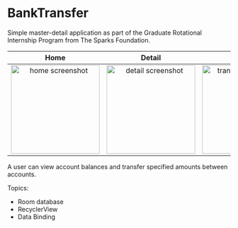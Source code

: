 # BankTransfer

Simple master-detail application as part of the Graduate Rotational Internship Program from The Sparks Foundation.

Home             |  Detail             |  Transfer             |  Finished
:-------------------------:|:-------------------------:|:-------------------------:|:-------------------------:
<img src="screenshot/1_home.jpg" alt="home screenshot" width=200/>  | <img src="screenshot/2_detail.jpg" alt="detail screenshot" width=200/>|<img src="screenshot/3_transfer.jpg" alt="transfer screenshot" width=200/> |<img src="screenshot/4_complete.jpg" alt="complete screenshot" width=200/>

A user can view account balances and transfer specified amounts between accounts.

Topics:
- Room database
- RecyclerView
- Data Binding

